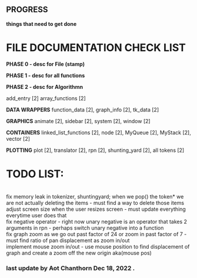 ## PROGRESS
**things that need to get done**
# FILE DOCUMENTATION CHECK LIST 

**PHASE 0 - desc for File (stamp)**

**PHASE 1 - desc for all functions**

**PHASE 2 - desc for Algorithmn**

add_entry [2]
array_functions [2]

**DATA WRAPPERS**
function_data [2], 
 graph_info [2], 
 tk_data [2]

**GRAPHICS**
animate [2],
 sidebar [2],
 system [2],
 window [2]

**CONTAINERS**
linked_list_functions [2],
 node [2],
 MyQueue [2], 
 MyStack [2],
 vector [2]

**PLOTTING**
plot [2],
 translator [2],
 rpn [2],
 shunting_yard [2],
 all tokens [2]


# TODO LIST:

</br>
fix memory leak in tokenizer, shuntingyard;
when we pop() the token* we are not actually deleting the items
- must find a way to delete those items 
</br>
adjust screen size when the user resizes screen 
- must update everything everytime user does that
</br>
fix negative operator
- right now unary negative is an operator that takes 2 arguments in rpn
- perhaps switch unary negative into a function 
</br>
fix graph zoom as we go out past factor of 24 or zoom in past factor of 7
- must find ratio of pan displacement as zoom in/out
</br>
implement mouse zoom in/out
- use mouse position to find displacement of graph and create a zoom off the new origin aka(mouse pos)
</br>

### last update by Aot Chanthorn Dec 18, 2022 .
